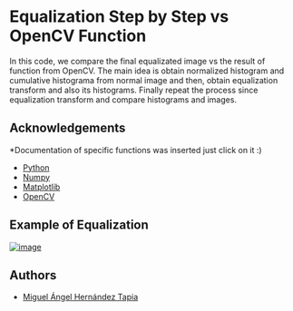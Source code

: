 
# Equalization Step by Step vs OpenCV Function

In this code, we compare the final equalizated image vs the result of function from OpenCV. 
The main idea is obtain normalized histogram and cumulative histograma from normal image and then, obtain equalization transform and also its histograms. 
Finally repeat the process since equalization transform and compare histograms and images.



## Acknowledgements
*Documentation of specific functions was inserted just click on it :) 
 - [Python](https://www.python.org/)
 - [Numpy](https://numpy.org/doc/stable/reference/generated/numpy.ma.masked_equal.html)
 - [Matplotlib](https://matplotlib.org/stable/api/_as_gen/matplotlib.pyplot.stem.html#matplotlib.pyplot.stem)
 - [OpenCV](https://docs.opencv.org/4.x/d5/daf/tutorial_py_histogram_equalization.html)



## Example of Equalization 
[![image](https://www.researchgate.net/publication/269694707/figure/fig1/AS:613512946655267@1523284293454/Example-of-histogram-equalization-a-The-input-image-and-b-its-graylevel-histogram.png)](https://www.researchgate.net/publication/269694707/figure/fig1/AS:613512946655267@1523284293454/Example-of-histogram-equalization-a-The-input-image-and-b-its-graylevel-histogram.png)


## Authors

- [Miguel Ángel Hernández Tapia](https://github.com/MiguelAngel-ht)



